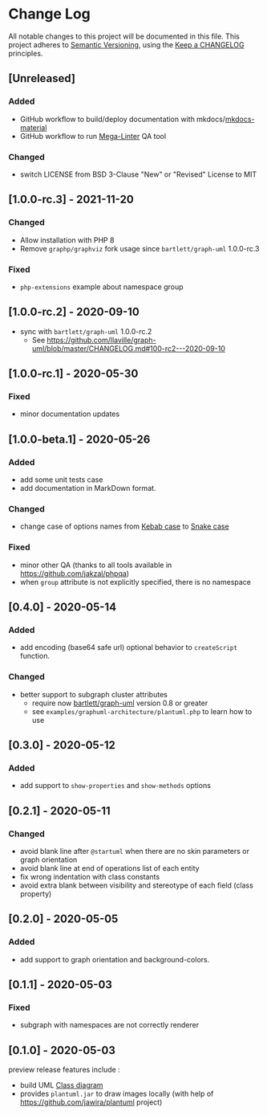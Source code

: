 <!-- markdownlint-disable MD013 MD024 -->
# Change Log

All notable changes to this project will be documented in this file.
This project adheres to [Semantic Versioning](http://semver.org/),
using the [Keep a CHANGELOG](http://keepachangelog.com) principles.

## [Unreleased]

### Added

- GitHub workflow to build/deploy documentation with mkdocs/[mkdocs-material](https://github.com/squidfunk/mkdocs-material)
- GitHub workflow to run [Mega-Linter](https://github.com/megalinter/megalinter) QA tool

### Changed

- switch LICENSE from BSD 3-Clause "New" or "Revised" License to MIT

## [1.0.0-rc.3] - 2021-11-20

### Changed

- Allow installation with PHP 8
- Remove `graphp/graphviz` fork usage since `bartlett/graph-uml` 1.0.0-rc.3

### Fixed

- `php-extensions` example about namespace group

## [1.0.0-rc.2] - 2020-09-10

- sync with `bartlett/graph-uml` 1.0.0-rc.2
  - See <https://github.com/llaville/graph-uml/blob/master/CHANGELOG.md#100-rc2---2020-09-10>

## [1.0.0-rc.1] - 2020-05-30

### Fixed

- minor documentation updates

## [1.0.0-beta.1] - 2020-05-26

### Added

- add some unit tests case
- add documentation in MarkDown format.

### Changed

- change case of options names
from [Kebab case](https://en.wikipedia.org/wiki/Letter_case#Special_case_styles) to [Snake case](https://en.wikipedia.org/wiki/Snake_case)

### Fixed

- minor other QA (thanks to all tools available in <https://github.com/jakzal/phpqa>)
- when `group` attribute is not explicitly specified, there is no namespace

## [0.4.0] - 2020-05-14

### Added

- add encoding (base64 safe url) optional behavior to `createScript` function.

### Changed

- better support to subgraph cluster attributes
  - require now [bartlett/graph-uml](https://github.com/llaville/graph-uml) version 0.8 or greater
  - see `examples/graphuml-architecture/plantuml.php` to learn how to use

## [0.3.0] - 2020-05-12

### Added

- add support to `show-properties` and `show-methods` options

## [0.2.1] - 2020-05-11

### Changed

- avoid blank line after `@startuml` when there are no skin parameters or graph orientation
- avoid blank line at end of operations list of each entity
- fix wrong indentation with class constants
- avoid extra blank between visibility and stereotype of each field (class property)

## [0.2.0] - 2020-05-05

### Added

- add support to graph orientation and background-colors.

## [0.1.1] - 2020-05-03

### Fixed

- subgraph with namespaces are not correctly renderer

## [0.1.0] - 2020-05-03

preview release features include :

- build UML [Class diagram](https://en.wikipedia.org/wiki/Class_diagram)
- provides `plantuml.jar` to draw images locally (with help of <https://github.com/jawira/plantuml> project)
